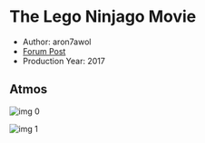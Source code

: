 # The Lego Ninjago Movie

* Author: aron7awol
* [Forum Post](https://www.avsforum.com/threads/bass-eq-for-filtered-movies.2995212/post-56865590)
* Production Year: 2017

## Atmos

![img 0](https://fanart.tv/fanart/movies/274862/moviethumb/ninjago-5a44bc9a2aabe.jpg)

![img 1](https://i.imgur.com/ROy8kTU.png)

